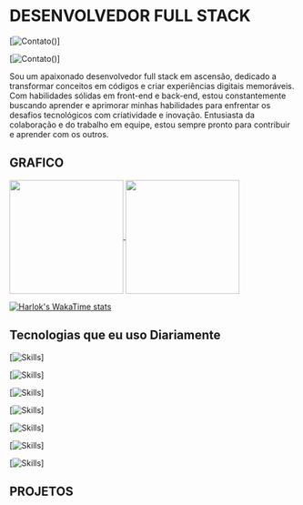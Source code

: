 <h1>DESENVOLVEDOR FULL STACK </h1>

[![Contato](https://img.shields.io/badge/LinkedIn-0077B5?style=for-the-badge&logo=linkedin&logoColor=white)()]

[![Contato](https://img.shields.io/badge/Instagram-E4405F?style=for-the-badge&logo=instagram&logoColor=white)()]


Sou um apaixonado desenvolvedor full stack em ascensão, dedicado a transformar conceitos em códigos e criar experiências digitais memoráveis. Com habilidades sólidas em front-end e back-end, estou constantemente buscando aprender e aprimorar minhas habilidades para enfrentar os desafios tecnológicos com criatividade e inovação. Entusiasta da colaboração e do trabalho em equipe, estou sempre pronto para contribuir e aprender com os outros.

<h2>GRAFICO</h2>

<a href="https://github.com/anuraghazra/github-readme-stats">
  <img height=200 align="center" src="https://github-readme-stats.vercel.app/api?username=Gabsfns" />
</a>
<a href="https://github.com/Gabsfns/convoychat">
  <img height=200 align="center" src="https://github-readme-stats.vercel.app/api/top-langs?username=Gabsfns&layout=compact&langs_count=8&card_width=320" />
</a>







[![Harlok's WakaTime stats](https://github-readme-stats.vercel.app/api/wakatime?username=Gabsfns)](https://github.com/Gabsfns/github-readme-stats)

<h2>Tecnologias que eu uso Diariamente</h2>

[![Skills](https://img.shields.io/badge/JavaScript-F7DF1E?style=for-the-badge&logo=javascript&logoColor=black)]

[![Skills](https://img.shields.io/badge/PHP-777BB4?style=for-the-badge&logo=php&logoColor=white)]

[![Skills](https://img.shields.io/badge/MySQL-00000F?style=for-the-badge&logo=mysql&logoColor=white)]

[![Skills](https://img.shields.io/badge/jQuery-0769AD?style=for-the-badge&logo=jquery&logoColor=white)]

[![Skills](https://img.shields.io/badge/Java-ED8B00?style=for-the-badge&logo=openjdk&logoColor=white)]

[![Skills](https://img.shields.io/badge/HTML5-E34F26?style=for-the-badge&logo=html5&logoColor=white)]

[![Skills](https://img.shields.io/badge/CSS3-1572B6?style=for-the-badge&logo=css3&logoColor=white)]

<h2>PROJETOS</h2>